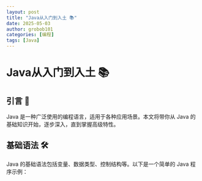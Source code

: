 ```yaml
---
layout: post
title: "Java从入门到入土 📚"
date: 2025-05-03
author: grobob101
categories: [编程]
tags: [Java]
---
```


# Java从入门到入土 📚

## 引言 🚀
Java 是一种广泛使用的编程语言，适用于各种应用场景。本文将带你从 Java 的基础知识开始，逐步深入，直到掌握高级特性。

## 基础语法 🛠️
Java 的基础语法包括变量、数据类型、控制结构等。以下是一个简单的 Java 程序示例：